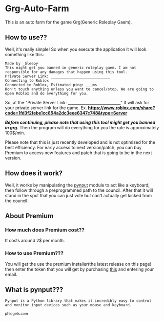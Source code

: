 # Grg-Auto-Farm
This is an auto farm for the game Grg(Generic Roleplay Gaem).

## How to use??
Well, it's really simple! So when you execute the application it will look something like this:
```
Made by _Sleepy
This might get you banned in generic roleplay gaem. I am not responsible for any damages that happen using this tool.
Private Server Link: ___________________________
Connecting to Roblox
Connected to Roblox, Estimated ping: ___ms
Don't touch anything unless you want to cancel/stop. We are going to open Roblox and do everything for you.
```

So, at the "Private Server Link: ___________________________" It will ask for your private server link for the game. Ex. **https://www.roblox.com/share?code=1fd3f2febe1cc654a2dc3eee6347c748&type=Server**

***Before continuing, please note that using this tool might get you banned in grg.***
Then the program will do everything for you the rate is approximately 100$/min.

Please note that this is just recently developed and is not optimized for the best efficiency.
For early access to next version/patch, you can buy Premium to access new features and patch that is going to be in the next version.

## How does it work?
Well, it works by manipulating the [pynput](https://github.com/SleepyHeres/Grg-Auto-Farm#what-is-pynput) module to act like a keyboard, then follow through a preprogrammed path to the council. After that it will stand in the spot that you can just vote but can't actually get kicked from the council.

## About Premium
### How much does Premium cost??
It costs around 2$ per month.

### How to use Premium???
You will get the use the premium installer(the latest release on this page) then enter the token that you will get by purchasing [this](https://www.buymeacoffee.com/eabe/e/182157) and entering your email.

## What is pynput???
```
Pynput is a Python library that makes it incredibly easy to control and monitor input devices such as your mouse and keyboard.
```
<sub>phidgets.com</sub>

